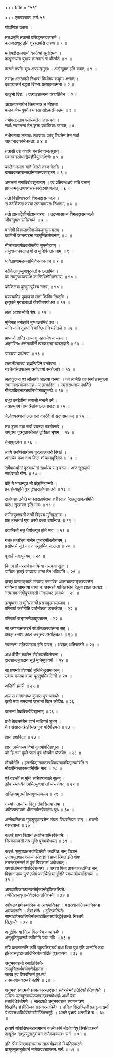 +++
title = "५१"

+++
एकपञ्चाशः सर्गः ५१   
  
श्रीवसिष्ठ उवाच ।  
  
ततःप्रभृति तत्रासौ प्रसिद्धस्तापसाश्रमे ।  
कदम्बदाशूर इति शूरस्तपसि दारुणे ॥ १ ॥  
  
मनोयज्ञैरात्मबोधो वनदेव्यां सुतोद्भवः ।  
दाशूरस्यात्र पुत्राय ज्ञानदानं च कीर्त्यते ॥ १ ॥  
  
दारुणे तपसि शूरः अपराङ्मुखः । अदोद्युक्त इति यावत् ॥ १ ॥  
  
तस्म्ṁल्लतादले स्थित्वा विलोक्य ककुभः क्षणात् ।  
दृढपद्मासनं बद्ध्वा दिग्भ्यः प्रत्याहृतात्मना ॥ २ ॥  
  
ककुभो दिशः । प्रत्याहृतात्मना परावर्तितेन ॥ २ ॥  
  
अज्ञातपरमार्थेन क्रियामात्रे च तिष्ठता ।  
फलकार्पण्ययुक्तेन मनसा सोऽकरोन्मखम् ॥ ३ ॥  
  
नभोगतलतापत्रसंस्थितेनान्तरात्मना ।  
सर्वाः स्वमनसा तेन कृता यज्ञक्रियाः क्रमात् ॥ ४ ॥  
  
नभोगताया लतायाः शाखायाः पत्रेषु स्थितेन तेन सर्वा   
आधानाद्यश्वमेधान्ताः ॥ ४ ॥  
  
तत्रासौ दश वर्षाणि मनसैवायजत्सुरान् ।  
गवाश्वनरमेधाद्यैर्यज्ञैर्विपुलदक्षिणैः ॥ ५ ॥  
  
कालेनामलतां याते वितते तस्य चेतसि ।  
बलादवततारान्तर्ज्ञानमात्मप्रसादजम् ॥ ६ ॥  
  
अमलतां रागादिदोषशून्यताम् । एवं प्रतिबन्धक्षये सति बलात्   
प्राग्जन्मकृतश्रवणसंस्कारोद्बोधबलात् ॥ ६ ॥  
  
ततो विशीर्णावरणो विगलद्वासनामलः ।  
स ददर्शिकदा तस्यां लतायामग्रतः स्थिताम् ॥ ७ ॥  
  
ततो ज्ञानाद्विशीर्णाज्ञानावरणः । तदभ्यासाच्च विगलद्वासनामलो   
जीवन्मुक्तः सन्नित्यर्थः ॥ ७ ॥  
  
वनदेवीं विशालाक्षीमालोककुसुमाम्बराम् ।  
कामिनीं कान्तवदनां मदगूर्णितलोचनाम् ॥ ८ ॥  
  
नीलोत्पलामोदवतीमतीव सुमनोहराम् ।  
तामुवाचानवद्याङ्गीं स मुनिर्विनताननाम् ॥ ९ ॥  
  
भक्तिप्रणामलज्जाभिर्विनताननाम् ॥ ९ ॥  
  
कोकिलाकुसुमापूरनतां वनलतामिव ।  
का त्वमुत्पलपत्राक्षि कान्तिविक्षोभितस्मरा ॥ १० ॥  
  
कोकिलया कुसुमापूरैश्च नताम् ॥ १० ॥  
  
वयस्यामिव पुष्पाढ्यां लतां किमिव तिष्ठसि ।  
इत्युक्ते मृगशावाक्षी गौरपीनपयोधरा ॥ ११ ॥  
  
लतां अवष्टभ्येति शेषः ॥ ११ ॥  
  
मुनिमाह मनोहारि मुग्धाक्षरमिदं वचः ।  
यानि यानि दुरापानि वाञ्छितानि महीतले ॥ १२ ॥  
  
प्राप्यन्ते तान्ति तान्याशु महतामेव याच्ञया ।  
अहमस्मिṁल्लताकीर्णे त्वत्कदम्बाभ्यलङ्कृते ॥ १३ ॥  
  
याञ्चया प्रार्थनया ॥ १३ ॥  
  
लतालीलालया ब्रह्मन्विपिने वनदेवता ।  
यश्चैत्रसितपक्षस्य त्रयोदश्यां स्मरोत्सवे ॥ १४ ॥  
  
लताकुञ्जा एव लीलार्था आलया यस्याः । का त्वमिति प्रश्नस्योत्तरमुक्त्वा   
स्वागमनप्रयोजनमाह - य इत्यादिना । स्मराराधनाय प्रवर्तिते   
गीतवादित्रनाट्यबलिभोज्याद्युत्सवे ॥ १४ ॥  
  
बभूव वनदेवीनां समाजो नन्दने वने ।  
तत्राहमगमं नाथ त्रैलोक्यललनासदः ॥ १५ ॥  
  
त्रैलोक्यस्थानां ललनानां वनदेवीनां सदः समाजम् ॥ १५ ॥  
  
तत्र दृष्टा मया सर्वा वयस्या मदनोत्सवे ।  
अपुत्रया पुत्रयुतास्तेनाहं दुःखिता भृशम् ॥ १६ ॥  
  
तेनापुत्रत्वेन ॥ १६ ॥  
  
त्वयि सर्वार्थसार्थस्य बृहत्कल्पतरौ स्थिते ।  
अनाथेव कथं नाथ किल शोचाम्यपुत्रिका ॥ १७ ॥  
  
सर्वेषामर्थानां पुरुषार्थानां सार्थस्य सङ्घस्य । अजन्तुसङ्घे   
सार्थशब्दो गौणः ॥ १७ ॥  
  
देहि मे भगवन्पुत्र नो देद्देहमिहाग्नये ।  
प्रकरोम्याहुतिं पुत्र दुःखदाहोपशान्तये ॥ १८ ॥  
  
दाहोपशान्तयैति मानसदाहापेक्षया शरीरदाहः [दाहदुःखमल्पमिति   
पाठः] सुखायत इति भावः ॥ १८ ॥  
  
तामित्युक्तवतीं तन्वीं विहस्य मुनिपुङ्गवः ।  
प्राह हस्तगतं पुष्पं तस्यै दत्त्वा दयान्वितः ॥ १९ ॥  
  
दयान्वितो नतु धैर्याच्च्युत इति भावः ॥ १९ ॥  
  
गच्छ तन्वङ्गि मासेन पूजार्हमलिलोचनम् ।  
प्रसोष्यसे सुतं कान्तं प्रसूनमिव सल्लता ॥ २० ॥  
  
पूजार्हं जगत्पूज्यम् ॥ २० ॥  
  
किन्त्वसौ मरणावेशयायिन्या नस्त्वया सुतः ।  
याचितः कृच्छ्रं सम्प्राप्य ज्ञाता तेन भविष्यति ॥ २१ ॥  
  
कृच्छ्रं प्राणसङ्कटं सम्प्राप्य मरणावेश आत्मघातसङ्कल्पस्तेन   
यायिन्या आगतया त्वया नः अस्मत्तो याचितस्तेन हेतुना ज्ञाता तत्त्वज्ञः ।   
नत्वन्यवनदेवीपुत्रवदसौ भोगलम्पट इत्यर्थः ॥ २१ ॥  
  
इत्युक्त्वा स मुनिस्तन्वीं प्रसन्नमुखमण्डलाम् ।  
परिचर्यां करोमीति प्रार्थनोत्कां व्यसर्जयत् ॥ २२ ॥  
  
परिचर्यां सङ्गमसेवाद्युपचारम् ॥ २२ ॥  
  
सा जगामात्मसदनं सोऽतिष्ठत्स्वात्मना सह ।  
अवहत्क्रमशः काल ऋतुसंवत्सराङ्कितः ॥ २३ ॥  
  
स्वात्मना सहेत्यसहाय इति यावत् । अवहत् अतिचक्रमे ॥ २३ ॥  
  
अथ दीर्घेण कालेन सैवोत्पलविलोचना ।  
द्वादशाब्दमुपादाय सुतं मुनिमुपाययौ ॥ २४ ॥  
  
सा प्रणम्योपविश्याग्रे मुनिमिन्दुसमाननम् ।  
उवाच कलया वाचा चूतद्रुममिवालिनी ॥ २५ ॥  
  
अलिनी भ्रमरी ॥ २५ ॥  
  
अयं स भगवन्भव्यः कुमारः पुत्र आवयोः ।  
कृतो मया समग्राणां कलानां किल कोविदः ॥ २६ ॥  
  
कलानां वेदादिसर्वविद्यानाम् ॥ २६ ॥  
  
प्रभो केवलमेतेन ज्ञानं नाधिगतं शुभम् ।  
येन संसारचक्रेऽस्मिन्न पुनः परिपीड्यते ॥ २७ ॥  
  
ज्ञानं ब्रह्मविद्या ॥ २७ ॥  
  
ज्ञानं त्वमेवास्य विभो कृपयोपदिशाधुना ।  
को हि नाम कुले जातं पुत्रं मौर्ख्येण योजयेत् ॥ २८ ॥  
  
मौर्ख्येणेति । इतरविद्यानामतत्त्वविषयत्वादविद्यात्वमेवेति न   
मौर्ख्यनिस्तारस्ताभिरिति भावः ॥ २८ ॥  
  
एवं वदन्तीं स मुनिः सच्छिष्यमबले सुतम् ।  
इहैव स्थापयैनं त्वमित्युक्त्वा तां व्यसर्जयत् ॥ २९ ॥  
  
सच्छिष्यमुत्तमशिष्यगुणसम्पन्नम् ॥ २९ ॥  
  
तस्यां गतायां स पितुरन्तेवासितया तया ।  
अतिष्ठत्संयतो धीमानर्कस्येवारुणः पुरः ॥ ३० ॥  
  
अन्तेवासितया गुरुशुश्रूषणव्रतेन संयतः स्थिरनियमः सन् । अरुणो   
गरुडाग्रजः ॥ ३० ॥  
  
कदर्थः प्राप्य विज्ञानं ततश्चित्राभिरुक्तिभिः ।  
चिरकालमसौ तत्र मुनिः पुत्रमबोधयत् ॥ ३१ ॥  
  
कदर्थः शुश्रूषाव्रतचर्यादिक्लेशैः कदर्थितः सन् विज्ञानं   
उपायभूतशास्त्रजन्यं परोक्षज्ञानं प्राप्य स्थित इति शेषः ।   
ततस्तदनन्तरं तं पुत्रं चिरकालं अबोधयत् ।   
अपरोक्षीभावायोपदिदेशेत्यर्थः । अथवा पिता प्राक्तपःकदर्थितः सन्   
विज्ञानं प्राप्य पुत्रोऽप्येवं कदर्थितो माभूदिति स्वयमबोधयदित्यर्थः ॥   
३१ ॥  
  
आख्यायिकाख्यानशतैर्दृष्टान्तैर्दृष्टिकल्पितैः ।  
तथेतिहासवृत्तान्तैर्वेदवेदान्तनिश्चयैः ॥ ३२ ॥  
  
स्वोपलब्धार्थकथानिबन्धा आख्यायिकाः । पराख्यानादिकथानिबन्धा   
आख्यानानि । तेषां शतैः । दृष्टिकल्पितैः   
साम्यदर्शनकल्पितैर्भारतादीतिहासप्रसिद्धैर्वृत्तान्तैः निश्चयैः   
सिद्धान्तैः ॥ ३२ ॥  
  
अनुद्वेगितया नित्यं विस्तरेण कथाक्रमैः ।  
अनुभूतिमुपारूढै रूढिमेति यथा मयि ॥ ३३ ॥  
  
मयि प्रत्यगात्मनि रूढिं व्युत्पत्तिदार्ढ्यं यथा धिया पुत्र एति प्राप्नोति तथा   
इतिहासदृष्टान्तादिभिरबोधयदिति पूर्वत्रान्वयः ॥ ३३ ॥  
  
अनुभववशतो रसातिरिक्तै-  
रलमुचितार्थवचोगणैर्महात्मा ।  
जलद इव शिखण्डिनं पुरःस्थं  
तनयमबोधयदम्बरे महर्षिः ॥ ३४ ॥  
  
अनुभवः स्वात्मबोधचमत्कारस्तद्वशतः सर्वरसेभ्योऽतिरिक्तैरतिशयितैः ।   
उचितः परमपुरुषार्थरूपत्वादवश्यबोधार्हः अर्थो येषां   
तथाविधैर्वचोगणैः । जलदपक्षे अनुभववशतः श्रवणमात्रेण   
शिखण्डिनां प्रीतिजननादन्यरसाधिकैः । उचितः शिखण्डिनीसहनृत्याद्यर्थो   
येभ्यस्तथाविधैर्वचोगणैर्गर्जितसमूहैः । अम्बरे वृक्षाग्रे अन्तरिक्षे च ॥ ३४   
॥  
  
इत्यार्षे श्रीवासिष्ठमहारामायणे वाल्मीकीये मोक्षोपायेषु स्थितिप्रकरणे   
दाशूरो० दाशूरसुतानुबोधनं नामैकपञ्चाशः सर्गः ॥ ५१ ॥  
  
इति श्रीवासिष्ठमहारामायणतात्पर्यप्रकाशे स्थितिप्रकरणे   
दाशूरसुतानुबोधनं नामैकपञ्चाशत्तमः सर्गः ॥ ५१ ॥  
  
  